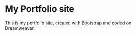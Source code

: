 # My Portfolio site

This is my portfolio site, created with Bootstrap and coded on Dreamweaver. 



